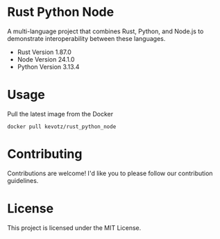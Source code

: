 # Rust Python Node
A multi-language project that combines Rust, Python, and Node.js to demonstrate interoperability between these languages.

- Rust Version 1.87.0
- Node Version 24.1.0
- Python Version 3.13.4


# Usage 
Pull the latest image from the Docker

`
docker pull kevotz/rust_python_node
`

# Contributing
Contributions are welcome! I'd like you to please follow our contribution guidelines.

# License
This project is licensed under the MIT License.
